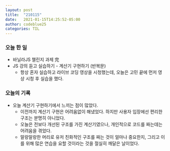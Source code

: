 ```yaml
---
layout: post
title:  "210115"
date:   2021-01-15T14:25:52-05:00
author: codeblue25
categories: TIL
---
```


<h3>오늘 한 일</h3>

* 바닐라JS 챌린지 과제 完
* JS 강의 듣고 실습하기 - 계산기 구현하기 (반복문)
  * 항상 혼자 실습하고 라이브 코딩 영상을 시청했는데, 오늘은 고민 끝에 먼저 영상 시청 후 실습을 했다.

<h3>오늘의 기록</h3>

* 오늘 계산기 구현하기에서 느끼는 점이 많았다.
  * 이전까지 계산기 구현은 어려움없이 해냈었다. 하지만 사용자 입장에선 편리한 구조는 분명히 아니었다.
  * 오늘은 전보다 개선된 구조를 가진 계산기였으나, 개인적으로 코드를 짜는데는 어려움을 겪었다.
  * 말랑말랑한 머리로 유저 친화적인 구조를 짜는 것이 얼마나 중요한지, 그리고 이를 위해 많은 연습을 요할 것이라는 것을 절실히 깨달은 날이었다.